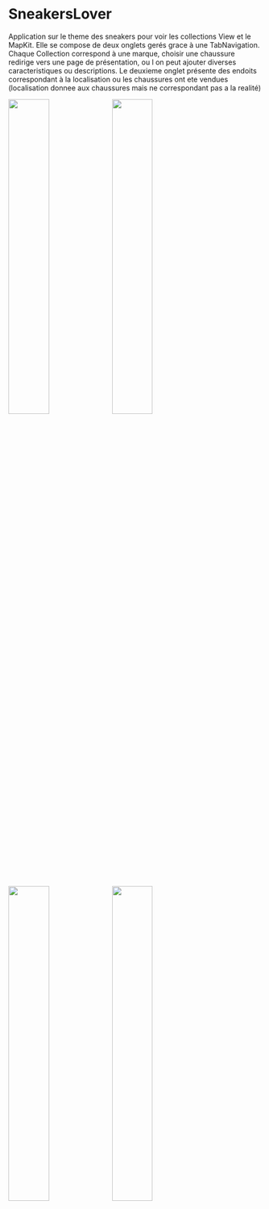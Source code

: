 # SneakersLover

Application sur le theme des sneakers pour voir les collections View et le MapKit. Elle se compose de deux onglets gerés grace à une TabNavigation.
Chaque Collection correspond à une marque, choisir une chaussure redirige vers une page de présentation, ou l on peut ajouter diverses caracteristiques ou descriptions. Le deuxieme onglet présente des endoits correspondant à la localisation ou les chaussures ont ete vendues (localisation donnee aux chaussures mais ne correspondant pas a la realité)
<div>
  <img src="https://user-images.githubusercontent.com/43244119/112492190-57e73580-8d81-11eb-88ef-4ddc4385ce06.png" width = 40% />
  <img src="https://user-images.githubusercontent.com/43244119/112492173-561d7200-8d81-11eb-980b-f0a108cd2512.png" width = 40% />
  <img src="https://user-images.githubusercontent.com/43244119/112492195-59186280-8d81-11eb-847a-47c2829dda7c.png" width = 40% />
  <img src="https://user-images.githubusercontent.com/43244119/112492198-59b0f900-8d81-11eb-8841-82ed6e1f3c72.png" width = 40% />
</div>






